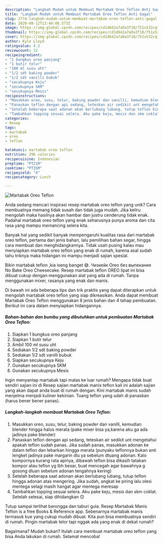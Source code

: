 ```yaml
---
description: "Langkah Mudah untuk Membuat Martabak Oreo Teflon Anti Gagal"
title: "Langkah Mudah untuk Membuat Martabak Oreo Teflon Anti Gagal"
slug: 2774-langkah-mudah-untuk-membuat-martabak-oreo-teflon-anti-gagal
date: 2020-08-12T13:40:08.573Z
image: https://img-global.cpcdn.com/recipes/cd1d642a7a0a3f18/751x532cq70/martabak-oreo-teflon-foto-resep-utama.jpg
thumbnail: https://img-global.cpcdn.com/recipes/cd1d642a7a0a3f18/751x532cq70/martabak-oreo-teflon-foto-resep-utama.jpg
cover: https://img-global.cpcdn.com/recipes/cd1d642a7a0a3f18/751x532cq70/martabak-oreo-teflon-foto-resep-utama.jpg
author: Kyle Lloyd
ratingvalue: 4.2
reviewcount: 12
recipeingredient:
- "1 bungkus oreo panjang"
- "1 butir telur"
- "100 ml susu uht"
- "1/2 sdt baking powder"
- "1/2 sdt vanilli bubuk"
- "secukupnya Keju"
- "secukupnya SKM"
- "secukupnya Mesis"
recipeinstructions:
- "Masukkan oreo, susu, telur, baking powder dan vanilli, kemudian blender hingga halus merata (pake mixer bisa ya,karena aku ga ada jadinya pake blender)"
- "Panaskan teflon dengan api sedang, teteskan air sedikit unt mengetahui apakah teflon sudah panas. Jika sudah panas, masukkan adonan ke dalam teflon dan lebarkan hingga merata (punyaku teflonnya bukan anti lengket jadinya pake margarin dlu ya sebelum dtuang adonan. Kalo kompornya kurang rata apinya, dibawah teflon bisa dikasih tatakan kompor atau teflon yg lbh besar, buat mencegah agar bawahnya g gosong dluan sebelum adonan tengahnya kering)"
- "Setelah beberapa saat adonan akan berlubang lubang, tutup teflon hingga adonan atas mengering. Jika sudah, angkat ke piring lalu olesi mentega selagi masih hangat agar mentega meresap"
- "Tambahkan topping sesuai selera. Aku pake keju, mesis dan skm coklat. Setelah selesai, siap dihidangkan 😊"
categories:
- Resep
tags:
- martabak
- oreo
- teflon

katakunci: martabak oreo teflon 
nutrition: 296 calories
recipecuisine: Indonesian
preptime: "PT21M"
cooktime: "PT35M"
recipeyield: "4"
recipecategory: Lunch

---
```



![Martabak Oreo Teflon](https://img-global.cpcdn.com/recipes/cd1d642a7a0a3f18/751x532cq70/martabak-oreo-teflon-foto-resep-utama.jpg)

Anda sedang mencari inspirasi resep martabak oreo teflon yang unik? Cara membuatnya memang tidak susah dan tidak juga mudah. Jika keliru mengolah maka hasilnya akan hambar dan justru cenderung tidak enak. Padahal martabak oreo teflon yang enak seharusnya punya aroma dan cita rasa yang mampu memancing selera kita.

Banyak hal yang sedikit banyak mempengaruhi kualitas rasa dari martabak oreo teflon, pertama dari jenis bahan, lalu pemilihan bahan segar, hingga cara membuat dan menghidangkannya. Tidak usah pusing kalau mau menyiapkan martabak oreo teflon yang enak di rumah, karena asal sudah tahu triknya maka hidangan ini mampu menjadi sajian spesial.

Bikin martabak teflon ,kia iseng banget 😅. Чизкейк Oreo без выпекания No Bake Oreo Cheesecake. Resep martabak teflon OREO lipat ini bisa dibuat cukup dengan menggunakan alat yang ada di rumah. Tanpa menggunakan mixer, rasanya yang enak dan manis.


Di bawah ini ada beberapa tips dan trik praktis yang dapat diterapkan untuk mengolah martabak oreo teflon yang siap dikreasikan. Anda dapat membuat Martabak Oreo Teflon menggunakan 8 jenis bahan dan 4 tahap pembuatan. Berikut ini cara dalam menyiapkan hidangannya.

<!--inarticleads1-->

##### Bahan-bahan dan bumbu yang dibutuhkan untuk pembuatan Martabak Oreo Teflon:

1. Siapkan 1 bungkus oreo panjang
1. Siapkan 1 butir telur
1. Ambil 100 ml susu uht
1. Sediakan 1/2 sdt baking powder
1. Sediakan 1/2 sdt vanilli bubuk
1. Siapkan secukupnya Keju
1. Gunakan secukupnya SKM
1. Gunakan secukupnya Mesis


Ingin menyantap martabak tapi malas ke luar rumah? Mengapa tidak buat sendiri sajian ini di Resep sajian martabak manis teflon kali ini adalah sajian yang akan dapat anda buat di rumah dengan. Kini martabak manis sudah menjelma menjadi kuliner kekinian. Tuang teflon yang udah di panaskan (harus bener bener panas). 

<!--inarticleads2-->

##### Langkah-langkah membuat Martabak Oreo Teflon:

1. Masukkan oreo, susu, telur, baking powder dan vanilli, kemudian blender hingga halus merata (pake mixer bisa ya,karena aku ga ada jadinya pake blender)
1. Panaskan teflon dengan api sedang, teteskan air sedikit unt mengetahui apakah teflon sudah panas. Jika sudah panas, masukkan adonan ke dalam teflon dan lebarkan hingga merata (punyaku teflonnya bukan anti lengket jadinya pake margarin dlu ya sebelum dtuang adonan. Kalo kompornya kurang rata apinya, dibawah teflon bisa dikasih tatakan kompor atau teflon yg lbh besar, buat mencegah agar bawahnya g gosong dluan sebelum adonan tengahnya kering)
1. Setelah beberapa saat adonan akan berlubang lubang, tutup teflon hingga adonan atas mengering. Jika sudah, angkat ke piring lalu olesi mentega selagi masih hangat agar mentega meresap
1. Tambahkan topping sesuai selera. Aku pake keju, mesis dan skm coklat. Setelah selesai, siap dihidangkan 😊


Tutup sampai terlihat berongga dan taburi gula. Resep Martabak Manis Teflon is a free Books &amp; Reference app. Sebenarnya martabak manis termasuk kue yang cukup mudah dibuat. Kita pun bisa membuatnya sendiri di rumah. Pingin martabak telor tapi nggak ada yang enak di dekat rumah? 

Bagaimana? Mudah bukan? Itulah cara membuat martabak oreo teflon yang bisa Anda lakukan di rumah. Selamat mencoba!
